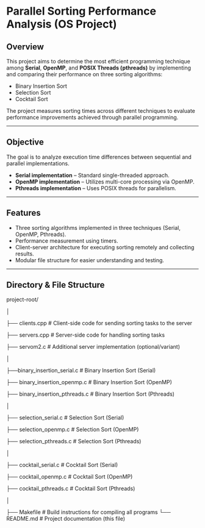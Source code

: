 # Parallel Sorting Performance Analysis (OS Project)

## Overview
This project aims to determine the most efficient programming technique among **Serial**, **OpenMP**, and **POSIX Threads (pthreads)** by implementing and comparing their performance on three sorting algorithms:
- Binary Insertion Sort
- Selection Sort
- Cocktail Sort

The project measures sorting times across different techniques to evaluate performance improvements achieved through parallel programming.

---

## Objective
The goal is to analyze execution time differences between sequential and parallel implementations.  
- **Serial implementation** – Standard single-threaded approach.  
- **OpenMP implementation** – Utilizes multi-core processing via OpenMP.  
- **Pthreads implementation** – Uses POSIX threads for parallelism.

---

## Features
- Three sorting algorithms implemented in three techniques (Serial, OpenMP, Pthreads).  
- Performance measurement using timers.  
- Client-server architecture for executing sorting remotely and collecting results.  
- Modular file structure for easier understanding and testing.

---

## Directory & File Structure
project-root/

│

├── clients.cpp # Client-side code for sending sorting tasks to the server

├── servers.cpp # Server-side code for handling sorting tasks

├── servom2.c # Additional server implementation (optional/variant)

│

├──binary_insertion_serial.c # Binary Insertion Sort (Serial)

├── binary_insertion_openmp.c # Binary Insertion Sort (OpenMP)

├── binary_insertion_pthreads.c # Binary Insertion Sort (Pthreads)

│

├── selection_serial.c # Selection Sort (Serial)

├── selection_openmp.c # Selection Sort (OpenMP)

├── selection_pthreads.c # Selection Sort (Pthreads)

│

├── cocktail_serial.c # Cocktail Sort (Serial)

├── cocktail_openmp.c # Cocktail Sort (OpenMP)

├── cocktail_pthreads.c # Cocktail Sort (Pthreads)

│

├── Makefile # Build instructions for compiling all programs
└── README.md # Project documentation (this file)
